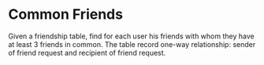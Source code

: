 # Common Friends
Given a friendship table, find for each user his friends with whom they have at least 3 friends in common.
The table record one-way relationship: sender of friend request and recipient of friend request.
